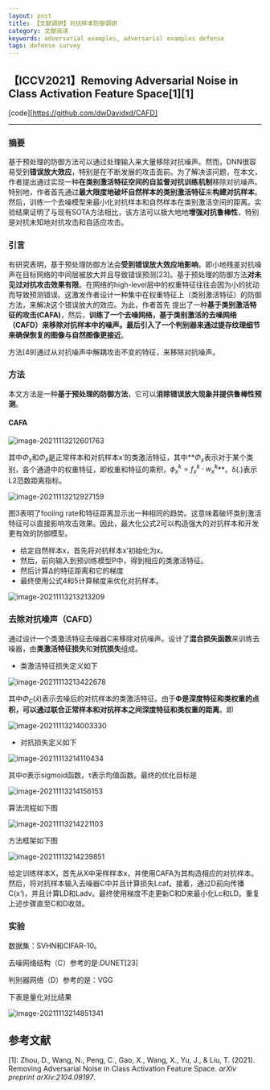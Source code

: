```yaml
---
layout: post
title: 【文献调研】对抗样本防御调研
category: 文献阅读
keywords: adversarial examples, adversarial examples defense
tags: defense survey
---
```


## 【ICCV2021】Removing Adversarial Noise in Class Activation Feature Space[1][1]

[code][https://github.com/dwDavidxd/CAFD]

---

### 摘要

基于预处理的防御方法可以通过处理输入来大量移除对抗噪声。然而，DNN很容易受到**错误放大效应**，特别是在不断发展的攻击面前。为了解决该问题，在本文，作者提出通过实现一种**在类别激活特征空间的自监督对抗训练机制**移除对抗噪声。特别地，作者首先通过**最大限度地破坏自然样本的类别激活特征**来**构建对抗样本**。然后，训练一个去噪模型来最小化对抗样本和自然样本在类别激活空间的距离。实验结果证明了与现有SOTA方法相比，该方法可以极大地地**增强对抗鲁棒性**，特别是对抗未知地对抗攻击和自适应攻击。

### 引言

有研究表明，基于预处理防御方法会**受到错误放大效应地影响**，即小地残差对抗噪声在目标网络的中间层被放大并且导致错误预测[23]。基于预处理的防御方法**对未见过对抗攻击效果有限**。在网络的high-level层中的权重特征往往会因为小的扰动而导致预测错误。这激发作者设计一种集中在权重特征上（类别激活特征）的防御方法，来解决这个错误放大的效应。为此，作者首先 提出了一种**基于类别激活特征的攻击(CAFA)**，然后，**训练了一个去噪网络，基于类别激活的去噪网络（CAFD）**来移除对抗样本中的噪声。最后引入了**一个判别器来通过提存纹理细节来确保恢复的图像与自然图像更接近**。

方法[49]通过从对抗噪声中解耦攻击不变的特征，来移除对抗噪声。

### 方法

本文方法是一种**基于预处理的防御方法**，它可以**消除错误放大现象并提供鲁棒性预测**。

#### CAFA

![image-20211113212601763](https://gitee.com/freeneuro/PigBed/raw/master/img/image-20211113212601763.png)

其中$\Phi_x$和$\Phi_\hat{x}$是正常样本和对抗样本x‘的类激活特征，其中**$\Phi_x$表示对于某个类别，各个通道中的权重特征，即权重和特征的乘积，$\phi_x^{k}=f^k_x \cdot w^k_x$**。δ(.)表示L2范数距离指标。

![image-20211113212927159](https://gitee.com/freeneuro/PigBed/raw/master/img/image-20211113212927159.png)

图3表明了fooling rate和特征距离显示出一种相同的趋势。这意味着破坏类别激活特征可以直接影响攻击效果。因此，最大化公式2可以构造强大的对抗样本和开发更有效的防御模型。

+ 给定自然样本x，首先将对抗样本x’初始化为x。
+ 然后，前向输入到预训练模型P中，得到相应的类激活特征。
+ 然后计算Δ的特征距离和它的梯度
+ 最终使用公式4和5计算梯度来优化对抗样本。

![image-20211113213213209](https://gitee.com/freeneuro/PigBed/raw/master/img/image-20211113213213209.png)

### 去除对抗噪声（CAFD）

通过设计一个类激活特征去噪器C来移除对抗噪声。设计了**混合损失函数**来训练去噪器，由**类激活特征损失**和**对抗损失**组成。

+ 类激活特征损失定义如下

![image-20211113213422678](https://gitee.com/freeneuro/PigBed/raw/master/img/image-20211113213422678.png)

其中$\Phi_C(\hat{x})$表示去噪后的对抗样本的类激活特征。由于**Φ是深度特征和类权重的点积，可以通过联合正常样本和对抗样本之间深度特征和类权重的距离**。即

![image-20211113214003330](https://gitee.com/freeneuro/PigBed/raw/master/img/image-20211113214003330.png)

+ 对抗损失定义如下

![image-20211113214110434](https://gitee.com/freeneuro/PigBed/raw/master/img/image-20211113214110434.png)

其中σ表示sigmoid函数，τ表示均值函数。最终的优化目标是

![image-20211113214156153](https://gitee.com/freeneuro/PigBed/raw/master/img/image-20211113214156153.png)

算法流程如下图

![image-20211113214221103](https://gitee.com/freeneuro/PigBed/raw/master/img/image-20211113214221103.png)

方法框架如下图

![image-20211113214239851](https://gitee.com/freeneuro/PigBed/raw/master/img/image-20211113214239851.png)

给定训练样本X，首先从X中采样样本x，并使用CAFA为其构造相应的对抗样本。然后，将对抗样本输入去噪器C中并且计算损失Lcaf。接着，通过D前向传播C(x‘)，并且计算LD和Ladv。最终使用梯度不走更新C和D来最小化Lc和LD。重复上述步骤直至C和D收敛。

### 实验

数据集：SVHN和CIFAR-10。

去噪网络结构（C）参考的是:DUNET[23]

判别器网络（D）参考的是：VGG

下表是量化对比结果

![image-20211113214851341](https://gitee.com/freeneuro/PigBed/raw/master/img/image-20211113214851341.png)





## 参考文献

[1]:  Zhou, D., Wang, N., Peng, C., Gao, X., Wang, X., Yu, J., & Liu, T. (2021). Removing Adversarial Noise in Class Activation Feature Space. *arXiv preprint arXiv:2104.09197*.

